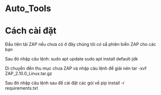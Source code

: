 # Auto_Tools
# Cách cài đặt

Đầu tiên tải ZAP nếu chưa có ở đây chúng tôi có sẵ phiên biển ZAP cho các bạn

Sau đó nhập câu lệnh:
  sudo apt update
  sudo apt install default-jdk

Di chuyển đến thu mục chưa ZAP và nhập câu lệnh để giải nén
  tar -xvf ZAP_2.10.0_Linux.tar.gz

Sau đó nhập câu lệnh sau để cài đặt các gói về
  pip install -r requirements.txt

